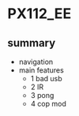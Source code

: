 # PX112_EE

## summary
- navigation
- main features
  - 1 bad usb
  - 2 IR
  - 3 pong
  - 4 cop mod
